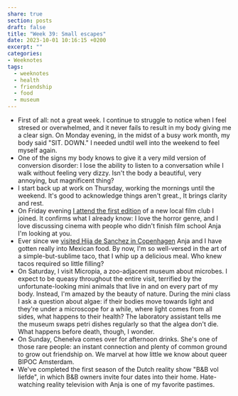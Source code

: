 ```yaml
---
share: true
section: posts
draft: false
title: "Week 39: Small escapes"
date: 2023-10-01 10:16:15 +0200
excerpt: ""
categories:
- Weeknotes
tags:
  - weeknotes
  - health
  - friendship
  - food
  - museum
---
```


 
- First of all: not a great week. I continue to struggle to notice when I feel stresed or overwhelmed, and it never fails to result in my body giving me a clear sign. On Monday evening, in the midst of a busy work month, my body said "SIT. DOWN." I needed undtil well into the weekend to feel myself again.
- One of the signs my body knows to give it a very mild version of conversion disorder: I lose the ability to listen to a conversation while I walk without feeling very dizzy. Isn't the body a beautiful, very annoying, but magnificent thing?
- I start back up at work on Thursday, working the mornings until the weekend. It's good to acknowledge things aren't great., It brings clarity and rest.
- On Friday evening [I attend the first edition](/2023/09/30/film-club-s01e01) of a new local film club I joined. It confirms what I already know: I love the horror genre, and I love discussing cinema with people who didn't finish film school Anja I'm looking at you.
- Ever since we [visited Hija de Sanchez in Copenhagen](/2023/08/17/norway-et-al) Anja and I have gotten really into Mexican food. By now, I'm so well-versed in the art of a simple-but-sublime taco, that I whip up a delicious meal. Who knew tacos required so little filling?
- On Saturday, I visit Micropia, a zoo-adjacent museum about microbes. I expect to be queasy throughout the entire visit, terrified by the unfortunate-looking mini animals that live in and on every part of my body. Instead, I'm amazed by the beauty of nature. During the mini class I ask a question about algae: if their bodies move towards light and they're under a microscope for a while, where light comes from all sides, what happens to their health? The laboratory assistant tells me the museum swaps petri dishes regularly so that the algea don't die. What happens before death, though, I wonder.
- On Sunday, Chenelva comes over for afternoon drinks. She's one of those rare people: an instant connection and plenty of common ground to grow out friendship on. We marvel at how little we know about queer BIPOC Amsterdam.
- We've completed the first season of the Dutch reality show "B&B vol liefde", in which B&B owners invite four dates into their home. Hate-watching reality television with Anja is one of my favorite pastimes. 